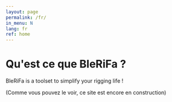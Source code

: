 ```yaml
---
layout: page
permalink: /fr/
in_menu: N
lang: fr
ref: home
---
```


# Qu'est ce que BleRiFa ?
BleRiFa is a toolset to simplify your rigging life ! 

(Comme vous pouvez le voir, ce site est encore en construction)
